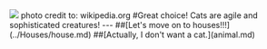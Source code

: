<img src="https://s1.yimg.com/bt/api/res/1.2/IPxNMIKiWzkOyP3p5MJqiw--/YXBwaWQ9eW5ld3NfbGVnbztxPTc1O3c9NjAw/http://media.zenfs.com/en-GB/homerun/newsroom.news.yahoo.com.uk/0c125816f1117f97339ce2ac561972f6.cf.png"/>  
photo credit to: wikipedia.org
#Great choice! Cats are agile and sophisticated creatures!  
---
##[Let's move on to houses!!!](../Houses/house.md)
##[Actually, I don't want a cat.](animal.md)  

